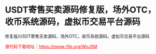 # USDT寄售买卖源码修复版，场外OTC，收币系统源码，虚拟币交易平台源码

修复版/USDT寄售买卖源码，场外OTC，收币系统源码，虚拟币交易平台源码<br>




<p style="color: red;">源代码下载地址：<a href="https://mega-file.org/WoJSM" style="color: red;">https://mega-file.org/WoJSM</a></p>
